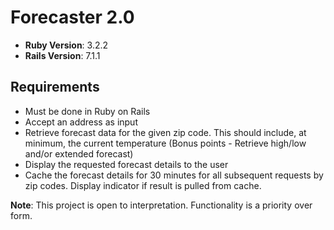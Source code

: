 # Forecaster 2.0

- **Ruby Version**: 3.2.2
- **Rails Version**: 7.1.1

## Requirements

- Must be done in Ruby on Rails
- Accept an address as input
- Retrieve forecast data for the given zip code. This should include, at minimum, the current temperature (Bonus points - Retrieve high/low and/or extended forecast)
- Display the requested forecast details to the user
- Cache the forecast details for 30 minutes for all subsequent requests by zip codes. Display indicator if result is pulled from cache.

**Note**: This project is open to interpretation. Functionality is a priority over form.
